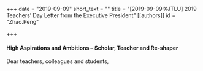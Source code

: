 +++
date = "2019-09-09"
short_text = ""
title = "[2019-09-09:XJTLU] 2019 Teachers’ Day Letter from the Executive President"
[[authors]]
    id = "Zhao.Peng"

+++

<h4>High Aspirations and Ambitions – Scholar, Teacher and Re-shaper</h4><p>Dear teachers, colleagues and students,
